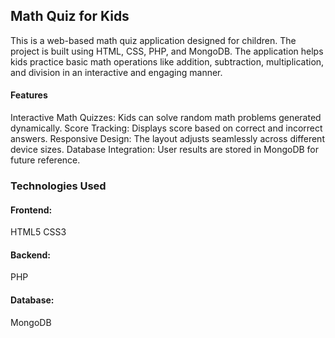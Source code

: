 ## Math Quiz for Kids
This is a web-based math quiz application designed for children. The project is built using HTML, CSS, PHP, and MongoDB. The application helps kids practice basic math operations like addition, subtraction, multiplication, and division in an interactive and engaging manner.
 
 #### Features
Interactive Math Quizzes: Kids can solve random math problems generated dynamically.
Score Tracking: Displays score based on correct and incorrect answers.
Responsive Design: The layout adjusts seamlessly across different device sizes.
Database Integration: User results are stored in MongoDB for future reference.

### Technologies Used
#### Frontend:
HTML5
CSS3
#### Backend:
PHP
#### Database:
MongoDB
